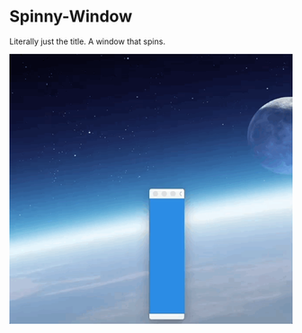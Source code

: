 # Spinny-Window
Literally just the title.
A window that spins.

![alt text](https://github.com/VictorSuciu/Spinny-Window/blob/master/Images/Spinny-Window-Gif-Small.gif)
